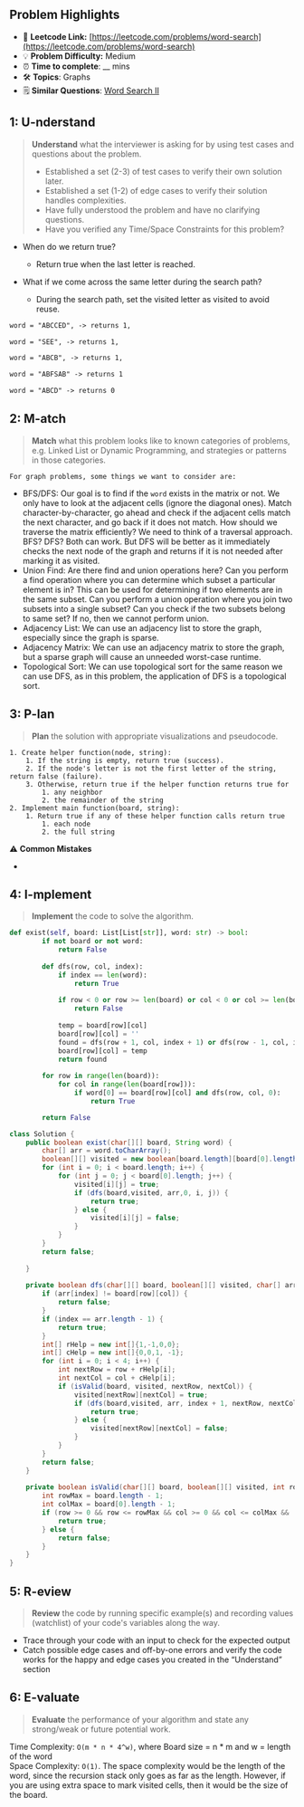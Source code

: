 ## Problem Highlights

* 🔗 **Leetcode Link:** [https://leetcode.com/problems/word-search](https://leetcode.com/problems/word-search)
* 💡 **Problem Difficulty:** Medium
* ⏰ **Time to complete**: __ mins
* 🛠️ **Topics**: Graphs
* 🗒️ **Similar Questions**: [Word Search II](https://leetcode.com/problems/word-search-ii/)

## 1: **U-nderstand**

> **Understand** what the interviewer is asking for by using test cases and questions about the problem.
> 
> - Established a set (2-3) of test cases to verify their own solution later.
> - Established a set (1-2) of edge cases to verify their solution handles complexities.
> - Have fully understood the problem and have no clarifying questions.
> - Have you verified any Time/Space Constraints for this problem?

- When do we return true? 
  - Return true when the last letter is reached.

- What if we come across the same letter during the search path? 
  - During the search path, set the visited letter as visited to avoid reuse.

```markdown
word = "ABCCED", -> returns 1,

word = "SEE", -> returns 1,

word = "ABCB", -> returns 1,

word = "ABFSAB" -> returns 1

word = "ABCD" -> returns 0
```

## 2: M-atch

> **Match** what this problem looks like to known categories of problems, e.g. Linked List or Dynamic Programming, and strategies or patterns in those categories.
    
    For graph problems, some things we want to consider are:
    
- BFS/DFS: Our goal is to find if the `word` exists in the matrix or not. We only have to look at the adjacent cells (ignore the diagonal ones). Match character-by-character, go ahead and check if the adjacent cells match the next character, and go back if it does not match.
How should we traverse the matrix efficiently? We need to think of a traversal approach. BFS? DFS? Both can work. But DFS will be better as it immediately checks the next node of the graph and returns if it is not needed after marking it as visited.
- Union Find: Are there find and union operations here? Can you perform a find operation where you can determine which subset a particular element is in? This can be used for determining if two elements are in the same subset. Can you perform a union operation where you join two subsets into a single subset? Can you check if the two subsets belong to same set? If no, then we cannot perform union. 
- Adjacency List: We can use an adjacency list to store the graph, especially since the graph is sparse.
- Adjacency Matrix: We can use an adjacency matrix to store the graph, but a sparse graph will cause an unneeded worst-case runtime.
- Topological Sort: We can use topological sort for the same reason we can use DFS, as in this problem, the application of DFS is a topological sort.
    
## 3: P-lan

> **Plan** the solution with appropriate visualizations and pseudocode.

    1. Create helper function(node, string):
        1. If the string is empty, return true (success).
        2. If the node's letter is not the first letter of the string, return false (failure).
        3. Otherwise, return true if the helper function returns true for
            1. any neighbor
            2. the remainder of the string
    2. Implement main function(board, string):
        1. Return true if any of these helper function calls return true
            1. each node
            2. the full string

⚠️ **Common Mistakes**

* 

## 4: I-mplement

> **Implement** the code to solve the algorithm.

```python
def exist(self, board: List[List[str]], word: str) -> bool:        
        if not board or not word:
            return False    
    
        def dfs(row, col, index):
            if index == len(word):
                return True
            
            if row < 0 or row >= len(board) or col < 0 or col >= len(board[row]) or board[row][col] != word[index]:
                return False
            
            temp = board[row][col]
            board[row][col] = ''
            found = dfs(row + 1, col, index + 1) or dfs(row - 1, col, index + 1) or dfs(row, col + 1, index + 1) or dfs(row, col - 1, index + 1)
            board[row][col] = temp
            return found
        
        for row in range(len(board)):
            for col in range(len(board[row])):
                if word[0] == board[row][col] and dfs(row, col, 0):
                    return True

        return False
```

```java
class Solution {
    public boolean exist(char[][] board, String word) {
        char[] arr = word.toCharArray();
        boolean[][] visited = new boolean[board.length][board[0].length];
        for (int i = 0; i < board.length; i++) {
            for (int j = 0; j < board[0].length; j++) {
                visited[i][j] = true;
                if (dfs(board,visited, arr,0, i, j)) {
                    return true;
                } else {
                    visited[i][j] = false;
                }
            }
        }
        return false;
        
    }
    
    private boolean dfs(char[][] board, boolean[][] visited, char[] arr, int index, int row, int col) {
        if (arr[index] != board[row][col]) {
            return false;
        } 
        if (index == arr.length - 1) {
            return true;
        }
        int[] rHelp = new int[]{1,-1,0,0};
        int[] cHelp = new int[]{0,0,1, -1};
        for (int i = 0; i < 4; i++) {
            int nextRow = row + rHelp[i];
            int nextCol = col + cHelp[i];
            if (isValid(board, visited, nextRow, nextCol)) {
                visited[nextRow][nextCol] = true;
                if (dfs(board,visited, arr, index + 1, nextRow, nextCol)) {
                    return true;
                } else {
                    visited[nextRow][nextCol] = false;
                }
            }
        }
        return false;
    }
    
    private boolean isValid(char[][] board, boolean[][] visited, int row, int col) {
        int rowMax = board.length - 1;
        int colMax = board[0].length - 1;
        if (row >= 0 && row <= rowMax && col >= 0 && col <= colMax && !visited[row][col]) {
            return true;
        } else {
            return false;
        }
    }
}
```

## 5: R-eview

> **Review** the code by running specific example(s) and recording values (watchlist) of your code's variables along the way.

- Trace through your code with an input to check for the expected output
- Catch possible edge cases and off-by-one errors and verify the code works for the happy and edge cases you created in the “Understand” section


## 6: E-valuate

> **Evaluate** the performance of your algorithm and state any strong/weak or future potential work.
    
Time Complexity: `O(m * n * 4^w)`, where Board size = n * m and w = length of the word
<br>
Space Complexity: `O(1)`. The space complexity would be the length of the word, since the recursion stack only goes as far as the length. However, if you are using extra space to mark visited cells, then it would be the size of the board.